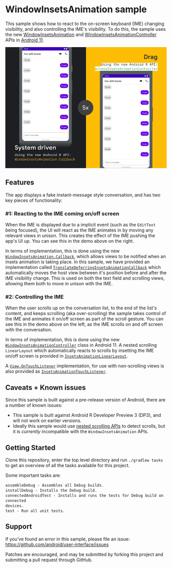 WindowInsetsAnimation sample
============

This sample shows how to react to the on-screen keyboard (IME) changing visibility, and also controlling the IME's visibility. To do this, the sample uses the new [WindowInsetsAnimation](https://developer.android.com/reference/android/view/WindowInsetsAnimation) and [WindowInsetsAnimationController](https://developer.android.com/reference/android/view/WindowInsetsAnimationController) APIs in [Android 11](https://developer.android.com/11).

![Animation showing app in use](./images/demos.gif)

## Features

The app displays a fake instant-message style conversation, and has two key pieces of functionality:

### #1: Reacting to the IME coming on/off screen

When the IME is displayed due to a implicit event (such as the `EditText` being focused), the UI will react as the IME animates in by moving any relevant views in unison. This creates the effect of the IME pushing the app's UI up. You can see this in the demo above on the right. 

In terms of implementation, this is done using the new [`WindowInsetsAnimation.Callback`](https://developer.android.com/reference/android/view/WindowInsetsAnimation.Callback), which allows views to be notified when an insets animation is taking place. In this sample, we have provided an implementation called [`TranslateDeferringInsetsAnimationCallback`](./app/src/main/java/com/google/android/samples/insetsanimation/TranslateDeferringInsetsAnimationCallback.kt) which automatically moves the host view between it's position before and after the IME visibility change. This is used on both the text field and scrolling views, allowing them both to move in unison with the IME.

### #2: Controlling the IME

When the user scrolls up on the conversation list, to the end of the list's content, and keeps scrolling (aka over-scrolling) the sample takes control of the IME and animates it on/off screen as part of the scroll gesture. You can see this in the demo above on the left, as the IME scrolls on and off screen with the conversation.

In terms of implementation, this is done using the new [`WindowInsetsAnimationController`](https://developer.android.com/reference/android/view/WindowInsetsAnimationController) class in Android 11. A nested scrolling `LinearLayout` which automatically reacts to scrolls by insetting the IME on/off screen is provided in [`InsetsAnimationLinearLayout`](./app/src/main/java/com/google/android/samples/insetsanimation/InsetsAnimationLinearLayout.kt).

A [`View.OnTouchListener`](https://developer.android.com/reference/kotlin/android/view/View.OnTouchListener) implementation, for use with non-scrolling views is also provided as [`InsetsAnimationTouchListener`](./app/src/main/java/com/google/android/samples/insetsanimation/InsetsAnimationTouchListener.kt).

## Caveats + Known issues

Since this sample is built against a pre-release version of Android, there are a number of known issues:

* This sample is built against Android R Developer Preview 3 (DP3), and will not work on earlier versions.
* Ideally this sample would use [nested scrolling APIs](https://developer.android.com/reference/kotlin/androidx/core/view/NestedScrollingParent3) to detect scrolls, but it is _currently_ incompatible with the `WindowInsetsAnimation` APIs.

## Getting Started

Clone this repository, enter the top level directory and run `./gradlew tasks`
to get an overview of all the tasks available for this project.

Some important tasks are:

```
assembleDebug - Assembles all Debug builds.
installDebug - Installs the Debug build.
connectedAndroidTest - Installs and runs the tests for Debug build on connected
devices.
test - Run all unit tests.
```

## Support

If you've found an error in this sample, please file an issue:
https://github.com/android/user-interface/issues

Patches are encouraged, and may be submitted by forking this project and
submitting a pull request through GitHub.

